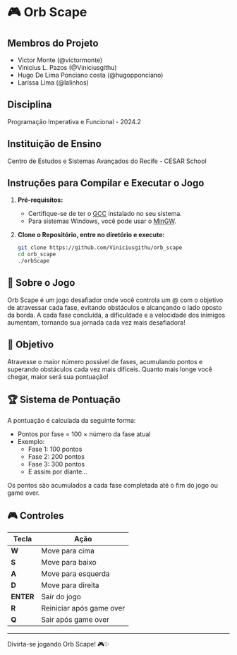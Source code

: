 # 🎮 Orb Scape


## Membros do Projeto
- Victor Monte (@victormonte)
- Vinicius L. Pazos (@Viniciusgithu)
- Hugo De Lima Ponciano costa (@hugopponciano)
- Larissa Lima (@lalinhos)

## Disciplina
Programação Imperativa e Funcional - 2024.2

## Instituição de Ensino
Centro de Estudos e Sistemas Avançados do Recife - CESAR School

## Instruções para Compilar e Executar o Jogo

1. **Pré-requisitos:**
   - Certifique-se de ter o [GCC](https://gcc.gnu.org/) instalado no seu sistema.
   - Para sistemas Windows, você pode usar o [MinGW](http://www.mingw.org/).

2. **Clone o Repositório, entre no diretório e execute:**
   ```bash
   git clone https://github.com/Viniciusgithu/orb_scape
   cd orb_scape
   ./orbScape


## 📖 Sobre o Jogo
Orb Scape é um jogo desafiador onde você controla um @ com o objetivo de atravessar cada fase, evitando obstáculos e alcançando o lado oposto da borda. A cada fase concluída, a dificuldade e a velocidade dos inimigos aumentam, tornando sua jornada cada vez mais desafiadora!

## 🎯 Objetivo
Atravesse o maior número possível de fases, acumulando pontos e superando obstáculos cada vez mais difíceis. Quanto mais longe você chegar, maior será sua pontuação!

## 🏆 Sistema de Pontuação
A pontuação é calculada da seguinte forma:
- Pontos por fase = 100 × número da fase atual
- Exemplo:
  - Fase 1: 100 pontos
  - Fase 2: 200 pontos
  - Fase 3: 300 pontos
  - E assim por diante...

Os pontos são acumulados a cada fase completada até o fim do jogo ou game over.

## 🎮 Controles

| Tecla | Ação |
|-------|------|
| **W** | Move para cima |
| **S** | Move para baixo |
| **A** | Move para esquerda |
| **D** | Move para direita |
| **ENTER** | Sair do jogo |
| **R** | Reiniciar após game over |
| **Q** | Sair após game over |


---
Divirta-se jogando Orb Scape! 🎮✨